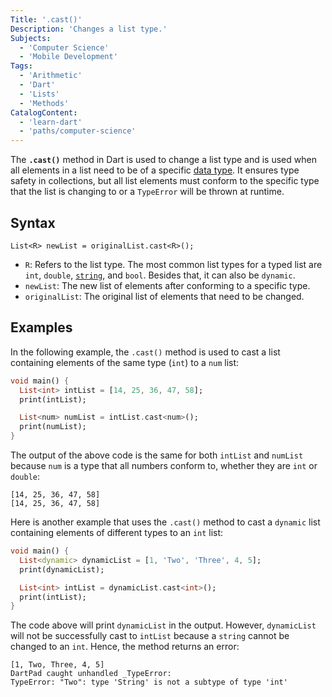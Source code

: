 ```yaml
---
Title: '.cast()'
Description: 'Changes a list type.'
Subjects:
  - 'Computer Science'
  - 'Mobile Development'
Tags:
  - 'Arithmetic'
  - 'Dart'
  - 'Lists'
  - 'Methods'
CatalogContent:
  - 'learn-dart'
  - 'paths/computer-science'
---
```


The **`.cast()`** method in Dart is used to change a list type and is used when all elements in a list need to be of a specific [data type](https://www.codecademy.com/resources/docs/dart/data-types). It ensures type safety in collections, but all list elements must conform to the specific type that the list is changing to or a `TypeError` will be thrown at runtime.

## Syntax

```pseudo
List<R> newList = originalList.cast<R>();
```

- `R`: Refers to the list type. The most common list types for a typed list are `int`, `double`, [`string`](https://www.codecademy.com/resources/docs/dart/strings), and `bool`. Besides that, it can also be `dynamic`.
- `newList`: The new list of elements after conforming to a specific type.
- `originalList`: The original list of elements that need to be changed.

## Examples

In the following example, the `.cast()` method is used to cast a list containing elements of the same type (`int`) to a `num` list:

```dart
void main() {
  List<int> intList = [14, 25, 36, 47, 58];
  print(intList);

  List<num> numList = intList.cast<num>();
  print(numList);
}
```

The output of the above code is the same for both `intList` and `numList` because `num` is a type that all numbers conform to, whether they are `int` or `double`:

```shell
[14, 25, 36, 47, 58]
[14, 25, 36, 47, 58]
```

Here is another example that uses the `.cast()` method to cast a `dynamic` list containing elements of different types to an `int` list:

```dart
void main() {
  List<dynamic> dynamicList = [1, 'Two', 'Three', 4, 5];
  print(dynamicList);

  List<int> intList = dynamicList.cast<int>();
  print(intList);
}
```

The code above will print `dynamicList` in the output. However, `dynamicList` will not be successfully cast to `intList` because a `string` cannot be changed to an `int`. Hence, the method returns an error:

```shell
[1, Two, Three, 4, 5]
DartPad caught unhandled _TypeError:
TypeError: "Two": type 'String' is not a subtype of type 'int'
```
